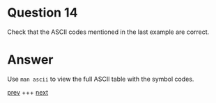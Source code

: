 
# Question 14



Check that the ASCII codes mentioned in the last example are correct.



# Answer




Use `man ascii` to view the full ASCII table with the symbol codes.




[prev](013.md) +++ [next](015.md)
